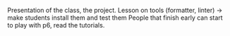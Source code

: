 Presentation of the class, the project.
Lesson on tools (formatter, linter) -> make students install them and test them
People that finish early can start to play with p6, read the tutorials.